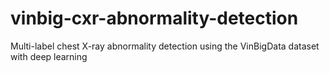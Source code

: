 # vinbig-cxr-abnormality-detection
Multi-label chest X-ray abnormality detection using the VinBigData dataset with deep learning
